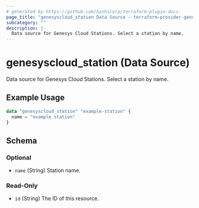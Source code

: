 ```yaml
---
# generated by https://github.com/hashicorp/terraform-plugin-docs
page_title: "genesyscloud_station Data Source - terraform-provider-genesyscloud"
subcategory: ""
description: |-
  Data source for Genesys Cloud Stations. Select a station by name.
---
```


# genesyscloud_station (Data Source)

Data source for Genesys Cloud Stations. Select a station by name.

## Example Usage

```terraform
data "genesyscloud_station" "example-station" {
  name = "example station"
}
```

<!-- schema generated by tfplugindocs -->
## Schema

### Optional

- `name` (String) Station name.

### Read-Only

- `id` (String) The ID of this resource.
